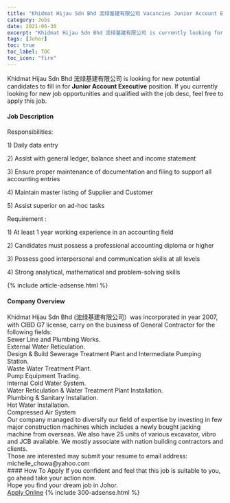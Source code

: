 ```yaml
---
title: "Khidmat Hijau Sdn Bhd 浤绿基建有限公司 Vacancies Junior Account Executive" 
category: Jobs 
date: 2021-06-30 
excerpt: "Khidmat Hijau Sdn Bhd 浤绿基建有限公司 is currently looking for suitable person to fill in the Junior Account Executive which based in Johor" 
tags: [Johor] 
toc: true 
toc_label: TOC 
toc_icon: "fire" 
--- 
```


<p>Khidmat Hijau Sdn Bhd 浤绿基建有限公司 is looking for new potential candidates to fill in for <b>Junior Account Executive</b> position. If you currently looking for new job opportunities and qualified with the job desc, feel free to apply this job.
</p><div><div><h4>Job Description</h4></div><div><div><span><div><p>Responsibilities:</p><p>1)&#160;Daily data entry</p><p>2)&#160;Assist with general ledger, balance sheet and income statement</p><p>3)&#160;Ensure proper maintenance of documentation and filing to support all accounting entries</p><p>4)&#160;Maintain master listing of Supplier and Customer</p><p>5)&#160;Assist superior on ad-hoc tasks</p><p>Requirement :</p><p>1)&#160;At least 1 year working experience in an accounting field</p><p>2)&#160;Candidates must possess a professional accounting diploma or higher</p><p>3)&#160;Possess good interpersonal and communication skills at all levels</p><p>4)&#160;Strong analytical, mathematical and problem-solving skills</p></div></span></div></div></div> 
{% include article-adsense.html %} 
<div><div><h4>Company Overview</h4></div><div><div><span><div><div>Khidmat Hijau Sdn Bhd&#160;(&#28004;&#32511;&#22522;&#24314;&#26377;&#38480;&#20844;&#21496;&#65289;was incorporated in&#160;year 2007, with CIBD G7 license, carry on the business of General Contractor for the following fields:&#160;</div>
<div>Sewer Line and Plumbing Works.</div>
<div>External Water Reticulation.</div>
<div>Design &amp; Build Sewerage Treatment Plant and Intermediate Pumping Station.</div>
<div>Waste Water Treatment Plant.</div>
<div>Pump Equipment Trading.</div>
<div>internal Cold Water System.</div>
<div>Water Reticulation &amp; Water Treatment Plant Installation.</div>
<div>Plumbing &amp; Sanitary Installation.</div>
<div>Hot Water Installation.</div>
<div>Compressed Air System</div>
<div>Our company managed to diversify our field of expertise by investing in few major construction machines which includes a newly bought jacking machine from overseas. We also have 25 units of various excavator, vibro and JCB available. We mostly associate with nation building contractors and clients.</div>
<div>Those are interested may submit your resume to email address: michelle_chowa@yahoo.com</div></div></span></div></div></div> 
#### How To Apply 
If you confident and feel that this job is suitable to you, go ahead take your action now. <br/> 
Hope you find your dream job in Johor. <br/> 
<a href="https://www.jobstreet.com.my/en/job/junior-account-executive-4603419?jobId=jobstreet-my-job-4603419&" class="btn btn--info" target="_blank" rel="nofollow noopenner">Apply Online</a> 
{% include 300-adsense.html %} 